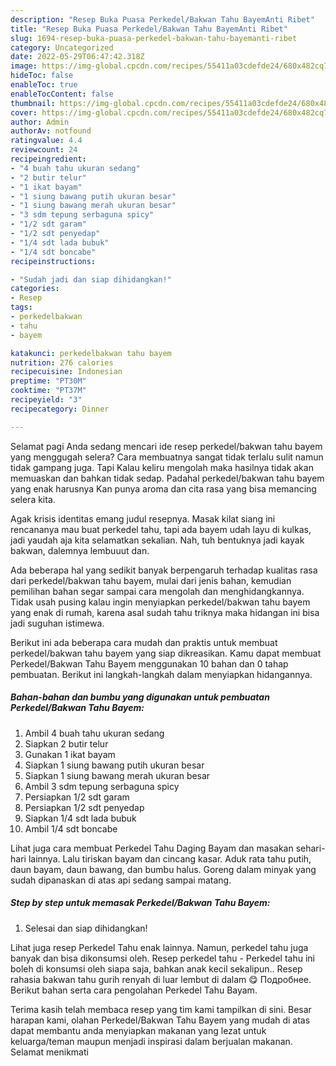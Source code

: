 ```yaml
---
description: "Resep Buka Puasa Perkedel/Bakwan Tahu BayemAnti Ribet"
title: "Resep Buka Puasa Perkedel/Bakwan Tahu BayemAnti Ribet"
slug: 1694-resep-buka-puasa-perkedel-bakwan-tahu-bayemanti-ribet
category: Uncategorized
date: 2022-05-29T06:47:42.318Z
image: https://img-global.cpcdn.com/recipes/55411a03cdefde24/680x482cq70/perkedelbakwan-tahu-bayem-foto-resep-utama.jpg
hideToc: false
enableToc: true
enableTocContent: false
thumbnail: https://img-global.cpcdn.com/recipes/55411a03cdefde24/680x482cq70/perkedelbakwan-tahu-bayem-foto-resep-utama.jpg
cover: https://img-global.cpcdn.com/recipes/55411a03cdefde24/680x482cq70/perkedelbakwan-tahu-bayem-foto-resep-utama.jpg
author: Admin
authorAv: notfound
ratingvalue: 4.4
reviewcount: 24
recipeingredient:
- "4 buah tahu ukuran sedang"
- "2 butir telur"
- "1 ikat bayam"
- "1 siung bawang putih ukuran besar"
- "1 siung bawang merah ukuran besar"
- "3 sdm tepung serbaguna spicy"
- "1/2 sdt garam"
- "1/2 sdt penyedap"
- "1/4 sdt lada bubuk"
- "1/4 sdt boncabe"
recipeinstructions:

- "Sudah jadi dan siap dihidangkan!"
categories:
- Resep
tags:
- perkedelbakwan
- tahu
- bayem

katakunci: perkedelbakwan tahu bayem 
nutrition: 276 calories
recipecuisine: Indonesian
preptime: "PT30M"
cooktime: "PT37M"
recipeyield: "3"
recipecategory: Dinner

---
```



Selamat pagi Anda sedang mencari ide resep perkedel/bakwan tahu bayem yang menggugah selera? Cara membuatnya sangat tidak terlalu sulit namun tidak gampang juga. Tapi Kalau keliru mengolah maka hasilnya tidak akan memuaskan dan bahkan tidak sedap. Padahal perkedel/bakwan tahu bayem yang enak harusnya Kan punya aroma dan cita rasa yang bisa memancing selera kita.


Agak krisis identitas emang judul resepnya. Masak kilat siang ini rencananya mau buat perkedel tahu, tapi ada bayem udah layu di kulkas, jadi yaudah aja kita selamatkan sekalian. Nah, tuh bentuknya jadi kayak bakwan, dalemnya lembuuut dan.

Ada beberapa hal yang sedikit banyak berpengaruh terhadap kualitas rasa dari perkedel/bakwan tahu bayem, mulai dari jenis bahan, kemudian pemilihan bahan segar sampai cara mengolah dan menghidangkannya. Tidak usah pusing kalau ingin menyiapkan perkedel/bakwan tahu bayem yang enak di rumah, karena asal sudah tahu triknya maka hidangan ini bisa jadi suguhan istimewa.


Berikut ini ada beberapa cara mudah dan praktis untuk membuat perkedel/bakwan tahu bayem yang siap dikreasikan. Kamu dapat membuat Perkedel/Bakwan Tahu Bayem menggunakan 10 bahan dan 0 tahap pembuatan. Berikut ini langkah-langkah dalam menyiapkan hidangannya.

<!--inarticleads1-->

##### Bahan-bahan dan bumbu yang digunakan untuk pembuatan Perkedel/Bakwan Tahu Bayem:

1. Ambil 4 buah tahu ukuran sedang
1. Siapkan 2 butir telur
1. Gunakan 1 ikat bayam
1. Siapkan 1 siung bawang putih ukuran besar
1. Siapkan 1 siung bawang merah ukuran besar
1. Ambil 3 sdm tepung serbaguna spicy
1. Persiapkan 1/2 sdt garam
1. Persiapkan 1/2 sdt penyedap
1. Siapkan 1/4 sdt lada bubuk
1. Ambil 1/4 sdt boncabe


Lihat juga cara membuat Perkedel Tahu Daging Bayam dan masakan sehari-hari lainnya. Lalu tiriskan bayam dan cincang kasar. Aduk rata tahu putih, daun bayam, daun bawang, dan bumbu halus. Goreng dalam minyak yang sudah dipanaskan di atas api sedang sampai matang. 

<!--inarticleads2-->

##### Step by step untuk memasak Perkedel/Bakwan Tahu Bayem:


1. Selesai dan siap dihidangkan!

Lihat juga resep Perkedel Tahu enak lainnya. Namun, perkedel tahu juga banyak dan bisa dikonsumsi oleh. Resep perkedel tahu - Perkedel tahu ini boleh di konsumsi oleh siapa saja, bahkan anak kecil sekalipun.. Resep rahasia bakwan tahu gurih renyah di luar lembut di dalam 😋 Подробнее. Berikut bahan serta cara pengolahan Perkedel Tahu Bayam. 

Terima kasih telah membaca resep yang tim kami tampilkan di sini. Besar harapan kami, olahan Perkedel/Bakwan Tahu Bayem yang mudah di atas dapat membantu anda menyiapkan makanan yang lezat untuk keluarga/teman maupun menjadi inspirasi dalam berjualan makanan. Selamat menikmati
